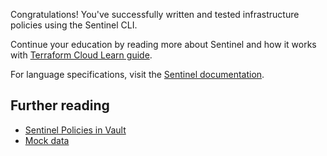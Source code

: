 Congratulations!
You've successfully written and tested infrastructure policies using the Sentinel CLI.

Continue your education by reading more about Sentinel and how it works with [Terraform Cloud Learn guide](https://learn.hashicorp.com/terraform/sentinel/sentinel-policies). 

For language specifications, visit the [Sentinel documentation](https://docs.hashicorp.com/sentinel).

## Further reading

- [Sentinel Policies in Vault](https://learn.hashicorp.com/vault/security/iam-sentinel)
- [Mock data](https://www.terraform.io/docs/cloud/sentinel/mock.html)